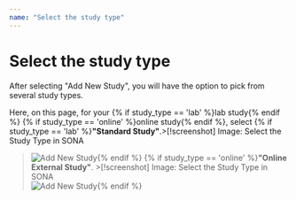 ```yaml
---
name: "Select the study type"
---
```


# Select the study type

After selecting "Add New Study", you will have the option to pick from several study types. 

Here, on this page, for your {% if study_type == 'lab' %}lab study{% endif %} {% if study_type == 'online' %}online study{% endif %}, select {% if study_type == 'lab' %}**"Standard Study"**.>[!screenshot] <i class="fa-solid fa-camera"></i> Image: Select the Study Type in SONA  
><img src="/static/images/study-type-standard.png" alt="Add New Study" class="responsive-image">{% endif %} {% if study_type == 'online' %}**"Online External Study"**. >[!screenshot] <i class="fa-solid fa-camera"></i> Image: Select the Study Type in SONA  
><img src="/static/images/study-type-online.png" alt="Add New Study" class="responsive-image">{% endif %}


